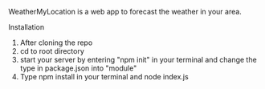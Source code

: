 WeatherMyLocation is a web app to forecast the weather in your area.

Installation
1. After cloning the repo
2. cd to root directory
3. start your server by entering "npm init" in your terminal and change the type in package.json into "module"
4. Type npm install in your terminal and node index.js

